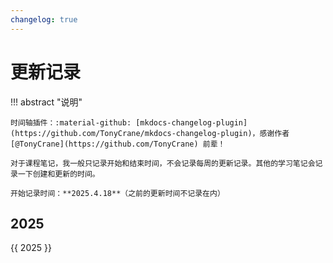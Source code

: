 ```yaml
---
changelog: true
---
```


# 更新记录

!!! abstract "说明"

    时间轴插件：:material-github: [mkdocs-changelog-plugin](https://github.com/TonyCrane/mkdocs-changelog-plugin)，感谢作者 [@TonyCrane](https://github.com/TonyCrane) 前辈！

    对于课程笔记，我一般只记录开始和结束时间，不会记录每周的更新记录。其他的学习笔记会记录一下创建和更新的时间。

    开始记录时间：**2025.4.18**（之前的更新时间不记录在内）


## 2025

{{ 2025 }}

